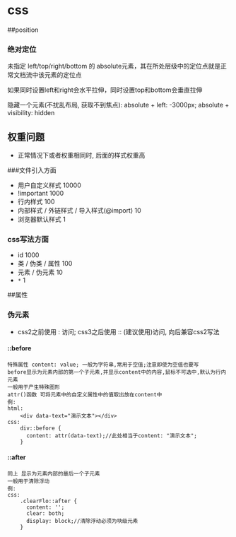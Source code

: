 # css

##position

### 绝对定位

未指定 left/top/right/bottom 的 absolute元素，其在所处层级中的定位点就是正常文档流中该元素的定位点

如果同时设置left和right会水平拉伸，同时设置top和bottom会垂直拉伸

隐藏一个元素(不扰乱布局, 获取不到焦点): absolute + left: -3000px; absolute + visibility: hidden

## 权重问题

+ 正常情况下或者权重相同时, 后面的样式权重高

###文件引入方面

+ 用户自定义样式 10000
+ !important  1000
+ 行内样式 100
+ 内部样式 / 外链样式 / 导入样式(@import) 10
+ 浏览器默认样式 1

### css写法方面

+ id 1000
+ 类 / 伪类 / 属性 100
+ 元素 / 伪元素 10
+ `*` 1

##属性

### 伪元素

+ css2之前使用 : 访问; css3之后使用 :: (建议使用)访问, 向后兼容css2写法

#### ::before

```
特殊属性 content: value; 一般为字符串,常用于空值;注意即使为空值也要写
before显示为元素内部的第一个子元素,并显示content中的内容,鼠标不可选中,默认为行内元素
一般用于产生特殊图形
attr()函数 可将元素中的自定义属性中的值取出放在content中
例: 
html:
	<div data-text="演示文本"></div>
css:
	div::before {
      content: attr(data-text);//此处相当于content: "演示文本";
	}
```

#### ::after

```
同上 显示为元素内部的最后一个子元素 
一般用于清除浮动 
例: 
css:
	.clearFlo::after {
      content: '';
      clear: both;
      display: block;//清除浮动必须为块级元素
    }
```





